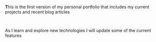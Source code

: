 <p> <b>T</b>his is the first version of my personal portfolio that includes my current projects and recent blog articles</p>
<br/>
<p>As I learn and explore new technologies I will update some of the current features</p>


